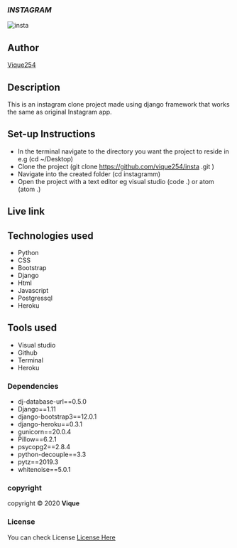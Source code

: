 ### ***INSTAGRAM***
![insta](https://cdn.pixabay.com/photo/2016/07/15/16/12/instagram-1519537_960_720.jpg)

## Author
[Vique254](https://github.com/vique254)

## Description
This is an instagram clone project made using django framework that works the same as original Instagram app.

## Set-up Instructions
* In the terminal navigate to the directory you want the project to reside in e.g (cd ~/Desktop)
* Clone the project (git clone https://github.com/vique254/insta .git )
* Navigate into the created folder (cd instagramm)
* Open the project with a text editor eg visual studio (code .) or atom (atom .)

## Live link


## Technologies used
* Python
* CSS
* Bootstrap
* Django
* Html
* Javascript
* Postgressql
* Heroku
## Tools used
* Visual studio
* Github
* Terminal
* Heroku
### Dependencies
* dj-database-url==0.5.0
* Django==1.11
* django-bootstrap3==12.0.1
* django-heroku==0.3.1
* gunicorn==20.0.4
* Pillow==6.2.1
* psycopg2==2.8.4
* python-decouple==3.3
* pytz==2019.3
* whitenoise==5.0.1

###  copyright
copyright &copy; 2020  **Vique**
### License
You can check License [License Here](LICENSE)
